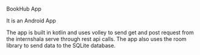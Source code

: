 BookHub App
 
 It is an Android App
 
The app is built in kotlin and uses volley to send get and post request from the internshala serve through rest api calls.
The app also uses the room library to send data to the SQLite database.
